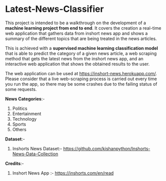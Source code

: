 # Latest-News-Classifier

This project is intended to be a walkthrough on the development of a **machine learning project from end to end**. It covers the creation a real-time web application that gathers data from inshort news app and shows a summary of the different topics that are being treated in the news articles.

This is achieved with a **supervised machine learning classification model** that is able to predict the category of a given news article, a web scraping method that gets the latest news from the inshort news app, and an interactive web application that shows the obtained results to the user.

The web application can be used at https://inshort-news.herokuapp.com/. Please consider that a live web-scraping process is carried out every time you run the app, so there may be some crashes due to the failing status of some requests.

**News Categories**:-
1. Politics
2. Entertainment
3. Technology
4. Sports
5. Others

**Dataset**:- 
1. Inshorts News Dataset:- https://github.com/kishanpython/Inshorts-News-Data-Collection

**Credits**:- 
1. Inshort News App :- https://inshorts.com/en/read
